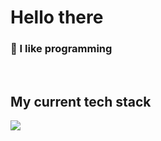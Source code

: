 # Hello there
### 👋 I like programming

</br>

## My current tech stack
<p>
  <a href="https://skillicons.dev">
    <img src="https://skillicons.dev/icons?i=go,c,rust,vue,pinia,vite,ts,tailwind,postgres,arch,nix,docker,git,neovim" />
  </a>
</p>
</br>

